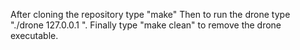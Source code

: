 After cloning the repository type "make" Then to run the drone type "./drone 127.0.0.1 <port number>". Finally type "make clean" to remove the drone executable.